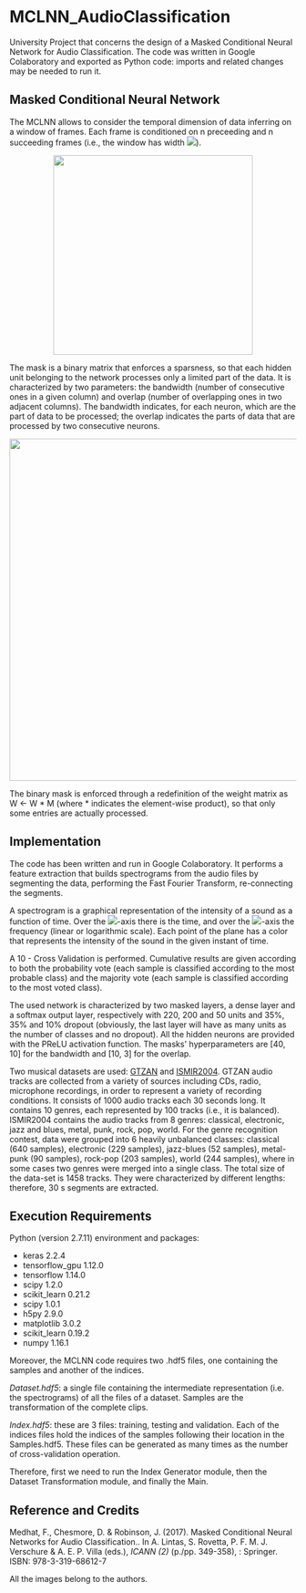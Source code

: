 # MCLNN_AudioClassification
University Project that concerns the design of a Masked Conditional Neural Network for Audio Classification. The code was written in Google Colaboratory and exported as Python code: imports and related changes may be needed to run it.

## Masked Conditional Neural Network
The MCLNN allows to consider the temporal dimension of data inferring on a window of frames. Each frame is conditioned on n preceeding and n succeeding frames (i.e., the window has width <img src="https://render.githubusercontent.com/render/math?math=d = 2n %2B 1">). 

<p align="center">
<img src="https://camo.githubusercontent.com/e495380dbec9406294b86a72544581ea8a8ae002/68747470733a2f2f6965656578706c6f72652e696565652e6f72672f6d6564696173746f72655f6e65772f494545452f636f6e74656e742f6d656469612f383231313030322f383231353436322f383231353538382f383231353538382d6669672d332d736f757263652d6c617267652e676966" width="350">
</p>

The mask is a binary matrix that enforces a sparsness, so that each hidden unit belonging to the network processes only a limited part of the data. It is characterized by two parameters: the bandwidth (number of consecutive ones in a given column) and overlap (number of overlapping ones in two adjacent columns). The bandwidth indicates, for each neuron, which are the part of data to be processed; the overlap indicates the parts of data that are processed by two consecutive neurons.
<p align="center">
<img src="https://camo.githubusercontent.com/493fa05246198d91d95552b56a58e46b107959b3/68747470733a2f2f6965656578706c6f72652e696565652e6f72672f6d6564696173746f72655f6e65772f494545452f636f6e74656e742f6d656469612f383231313030322f383231353436322f383231353538382f383231353538382d6669672d342d736f757263652d6c617267652e676966" width="600">
</p>

The binary mask is enforced through a redefinition of the weight matrix as W ← W * M (where * indicates the element-wise product), so that only some entries are actually processed.

## Implementation
The code has been written and run in Google Colaboratory. It performs a feature extraction that builds spectrograms from the audio files by segmenting the data, performing the Fast Fourier Transform, re-connecting the segments.

A spectrogram is a graphical representation of the intensity of a sound as a function of time. Over the <img src="https://render.githubusercontent.com/render/math?math=x">-axis there is the time, and over the <img src="https://render.githubusercontent.com/render/math?math=y">-axis the frequency (linear or logarithmic scale). Each point of the plane has a color that represents the intensity of the sound in the given instant of time.

A 10 - Cross Validation is performed. Cumulative results are given according to both the probability vote (each sample is classified according to the most probable class) and the majority vote (each sample is classified according to the most voted class).

The used network is characterized by two masked layers, a dense layer and a softmax output layer, respectively with 220, 200 and 50 units and 35%, 35% and 10% dropout (obviously, the last layer will have as many units as the number of classes and no dropout). All the hidden neurons are provided with the PReLU activation function. The masks' hyperparameters are [40, 10] for the bandwidth and [10, 3] for the overlap.

Two musical datasets are used: [GTZAN](http://marsyas.info/downloads/datasets.html) and [ISMIR2004](http://ismir2004.ismir.net/genre_contest/). GTZAN audio tracks are collected from a variety of sources including CDs, radio, microphone recordings, in order to represent a variety of recording conditions. It consists of 1000 audio tracks each 30 seconds long. It contains 10 genres, each represented by 100 tracks (i.e., it is balanced). ISMIR2004 contains the audio tracks from 8 genres: classical, electronic, jazz and blues, metal, punk, rock, pop, world. For the genre recognition contest, data were grouped into 6 heavily unbalanced classes: classical (640 samples), electronic (229 samples), jazz-blues (52 samples), metal-punk (90 samples), rock-pop (203 samples), world (244 samples), where in some cases two genres were merged into a single class. The total size of the data-set is 1458 tracks. They were characterized by different lengths: therefore, 30 s segments are extracted.

## Execution Requirements
Python (version 2.7.11) environment and packages:
- keras 2.2.4
- tensorflow_gpu 1.12.0
- tensorflow 1.14.0
- scipy 1.2.0
- scikit_learn 0.21.2
- scipy 1.0.1
- h5py 2.9.0
- matplotlib 3.0.2
- scikit_learn 0.19.2
- numpy 1.16.1

Moreover, the MCLNN code requires two .hdf5 files, one containing the samples and another of the indices.

*Dataset.hdf5*: a single file containing the intermediate representation (i.e. the spectrograms) of all the files of a dataset. Samples are the transformation of the complete clips.

*Index.hdf5*: these are 3 files: training, testing and validation. Each of the indices files hold the indices of the samples following their location in the Samples.hdf5. These files can be generated as many times as the number of cross-validation operation.

Therefore, first we need to run the Index Generator module, then the Dataset Transformation module, and finally the Main.

## Reference and Credits
Medhat, F., Chesmore, D. & Robinson, J. (2017). Masked Conditional Neural Networks for Audio Classification.. In A. Lintas, S. Rovetta, P. F. M. J. Verschure & A. E. P. Villa (eds.), *ICANN (2)* (p./pp. 349-358), : Springer. ISBN: 978-3-319-68612-7 

All the images belong to the authors.
